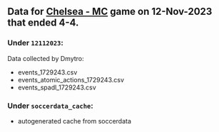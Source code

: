 ## Data for [Chelsea - MC](https://www.fotmob.com/matches/chelsea-vs-manchester-city/2d55kw) game on 12-Nov-2023 that ended 4-4.


### Under `12112023`:
Data collected by Dmytro:
- events_1729243.csv
- events_atomic_actions_1729243.csv
- events_spadl_1729243.csv

### Under `soccerdata_cache`:
- autogenerated cache from soccerdata